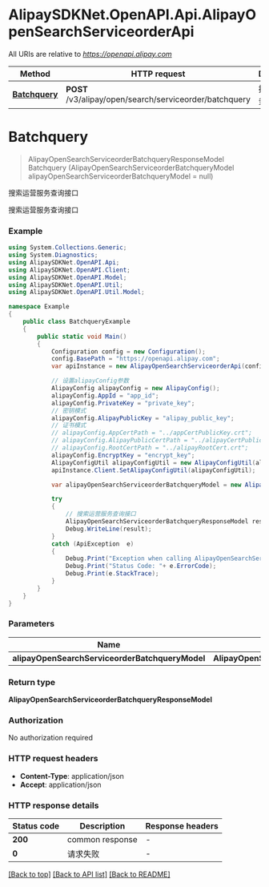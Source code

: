# AlipaySDKNet.OpenAPI.Api.AlipayOpenSearchServiceorderApi

All URIs are relative to *https://openapi.alipay.com*

Method | HTTP request | Description
------------- | ------------- | -------------
[**Batchquery**](AlipayOpenSearchServiceorderApi.md#batchquery) | **POST** /v3/alipay/open/search/serviceorder/batchquery | 搜索运营服务查询接口


<a name="batchquery"></a>
# **Batchquery**
> AlipayOpenSearchServiceorderBatchqueryResponseModel Batchquery (AlipayOpenSearchServiceorderBatchqueryModel alipayOpenSearchServiceorderBatchqueryModel = null)

搜索运营服务查询接口

搜索运营服务查询接口

### Example
```csharp
using System.Collections.Generic;
using System.Diagnostics;
using AlipaySDKNet.OpenAPI.Api;
using AlipaySDKNet.OpenAPI.Client;
using AlipaySDKNet.OpenAPI.Model;
using AlipaySDKNet.OpenAPI.Util;
using AlipaySDKNet.OpenAPI.Util.Model;

namespace Example
{
    public class BatchqueryExample
    {
        public static void Main()
        {
            Configuration config = new Configuration();
            config.BasePath = "https://openapi.alipay.com";
            var apiInstance = new AlipayOpenSearchServiceorderApi(config);

            // 设置alipayConfig参数
            AlipayConfig alipayConfig = new AlipayConfig();
            alipayConfig.AppId = "app_id";
            alipayConfig.PrivateKey = "private_key";
            // 密钥模式
            alipayConfig.AlipayPublicKey = "alipay_public_key";
            // 证书模式
            // alipayConfig.AppCertPath = "../appCertPublicKey.crt";
            // alipayConfig.AlipayPublicCertPath = "../alipayCertPublicKey_RSA2.crt";
            // alipayConfig.RootCertPath = "../alipayRootCert.crt";
            alipayConfig.EncryptKey = "encrypt_key";
            AlipayConfigUtil alipayConfigUtil = new AlipayConfigUtil(alipayConfig);
            apiInstance.Client.SetAlipayConfigUtil(alipayConfigUtil);

            var alipayOpenSearchServiceorderBatchqueryModel = new AlipayOpenSearchServiceorderBatchqueryModel(); // AlipayOpenSearchServiceorderBatchqueryModel |  (optional) 

            try
            {
                // 搜索运营服务查询接口
                AlipayOpenSearchServiceorderBatchqueryResponseModel result = apiInstance.Batchquery(alipayOpenSearchServiceorderBatchqueryModel);
                Debug.WriteLine(result);
            }
            catch (ApiException  e)
            {
                Debug.Print("Exception when calling AlipayOpenSearchServiceorderApi.Batchquery: " + e.Message );
                Debug.Print("Status Code: "+ e.ErrorCode);
                Debug.Print(e.StackTrace);
            }
        }
    }
}
```

### Parameters

Name | Type | Description  | Notes
------------- | ------------- | ------------- | -------------
 **alipayOpenSearchServiceorderBatchqueryModel** | **AlipayOpenSearchServiceorderBatchqueryModel**|  | [optional] 

### Return type

**AlipayOpenSearchServiceorderBatchqueryResponseModel**

### Authorization

No authorization required

### HTTP request headers

 - **Content-Type**: application/json
 - **Accept**: application/json


### HTTP response details
| Status code | Description | Response headers |
|-------------|-------------|------------------|
| **200** | common response |  -  |
| **0** | 请求失败 |  -  |

[[Back to top]](#) [[Back to API list]](../README.md#documentation-for-api-endpoints) [[Back to README]](../README.md)

